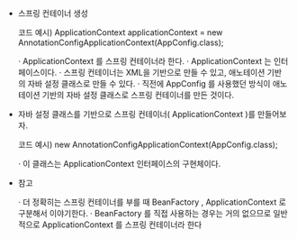* 스프링 컨테이너 생성

	코드 예시)
	ApplicationContext applicationContext = new AnnotationConfigApplicationContext(AppConfig.class);


	· ApplicationContext 를 스프링 컨테이너라 한다.
	· ApplicationContext 는 인터페이스이다.
	· 스프링 컨테이너는 XML을 기반으로 만들 수 있고, 애노테이션 기반의 자바 설정 클래스로 만들 수 있다.
	· 직전에 AppConfig 를 사용했던 방식이 애노테이션 기반의 자바 설정 클래스로 스프링 컨테이너를 만든 것이다.



* 자바 설정 클래스를 기반으로 스프링 컨테이너( ApplicationContext )를 만들어보자.

	코드 예시)
	new AnnotationConfigApplicationContext(AppConfig.class);

	· 이 클래스는 ApplicationContext 인터페이스의 구현체이다.



* 참고

	· 더 정확히는 스프링 컨테이너를 부를 때 BeanFactory , ApplicationContext 로 구분해서 이야기한다. 
	· BeanFactory 를 직접 사용하는 경우는 거의 없으므로 일반적으로 ApplicationContext 를 스프링 컨테이너라 한다